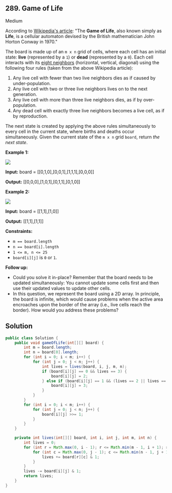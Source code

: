 ## 289\. Game of Life

Medium

According to [Wikipedia's article](https://en.wikipedia.org/wiki/Conway%27s_Game_of_Life): "The **Game of Life**, also known simply as **Life**, is a cellular automaton devised by the British mathematician John Horton Conway in 1970."

The board is made up of an `m x n` grid of cells, where each cell has an initial state: **live** (represented by a `1`) or **dead** (represented by a `0`). Each cell interacts with its [eight neighbors](https://en.wikipedia.org/wiki/Moore_neighborhood) (horizontal, vertical, diagonal) using the following four rules (taken from the above Wikipedia article):

1.  Any live cell with fewer than two live neighbors dies as if caused by under-population.
2.  Any live cell with two or three live neighbors lives on to the next generation.
3.  Any live cell with more than three live neighbors dies, as if by over-population.
4.  Any dead cell with exactly three live neighbors becomes a live cell, as if by reproduction.

The next state is created by applying the above rules simultaneously to every cell in the current state, where births and deaths occur simultaneously. Given the current state of the `m x n` grid `board`, return _the next state_.

**Example 1:**

![](https://assets.leetcode.com/uploads/2020/12/26/grid1.jpg)

**Input:** board = [[0,1,0],[0,0,1],[1,1,1],[0,0,0]]

**Output:** [[0,0,0],[1,0,1],[0,1,1],[0,1,0]]

**Example 2:**

![](https://assets.leetcode.com/uploads/2020/12/26/grid2.jpg)

**Input:** board = [[1,1],[1,0]]

**Output:** [[1,1],[1,1]]

**Constraints:**

*   `m == board.length`
*   `n == board[i].length`
*   `1 <= m, n <= 25`
*   `board[i][j]` is `0` or `1`.

**Follow up:**

*   Could you solve it in-place? Remember that the board needs to be updated simultaneously: You cannot update some cells first and then use their updated values to update other cells.
*   In this question, we represent the board using a 2D array. In principle, the board is infinite, which would cause problems when the active area encroaches upon the border of the array (i.e., live cells reach the border). How would you address these problems?

## Solution

```java
public class Solution {
    public void gameOfLife(int[][] board) {
        int m = board.length;
        int n = board[0].length;
        for (int i = 0; i < m; i++) {
            for (int j = 0; j < n; j++) {
                int lives = lives(board, i, j, m, n);
                if (board[i][j] == 0 && lives == 3) {
                    board[i][j] = 2;
                } else if (board[i][j] == 1 && (lives == 2 || lives == 3)) {
                    board[i][j] = 3;
                }
            }
        }
        for (int i = 0; i < m; i++) {
            for (int j = 0; j < n; j++) {
                board[i][j] >>= 1;
            }
        }
    }

    private int lives(int[][] board, int i, int j, int m, int n) {
        int lives = 0;
        for (int r = Math.max(0, i - 1); r <= Math.min(m - 1, i + 1); r++) {
            for (int c = Math.max(0, j - 1); c <= Math.min(n - 1, j + 1); c++) {
                lives += board[r][c] & 1;
            }
        }
        lives -= board[i][j] & 1;
        return lives;
    }
}
```